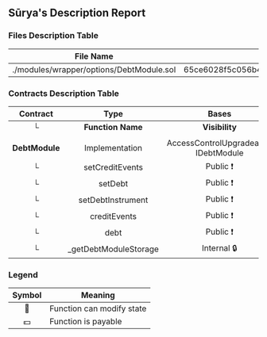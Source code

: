 ## Sūrya's Description Report

### Files Description Table


|  File Name  |  SHA-1 Hash  |
|-------------|--------------|
| ./modules/wrapper/options/DebtModule.sol | 65ce6028f5c056b4d76eeb98071596230281a359 |


### Contracts Description Table


|  Contract  |         Type        |       Bases      |                  |                 |
|:----------:|:-------------------:|:----------------:|:----------------:|:---------------:|
|     └      |  **Function Name**  |  **Visibility**  |  **Mutability**  |  **Modifiers**  |
||||||
| **DebtModule** | Implementation | AccessControlUpgradeable, IDebtModule |||
| └ | setCreditEvents | Public ❗️ | 🛑  | onlyRole |
| └ | setDebt | Public ❗️ | 🛑  | onlyRole |
| └ | setDebtInstrument | Public ❗️ | 🛑  | onlyRole |
| └ | creditEvents | Public ❗️ |   |NO❗️ |
| └ | debt | Public ❗️ |   |NO❗️ |
| └ | _getDebtModuleStorage | Internal 🔒 |   | |


### Legend

|  Symbol  |  Meaning  |
|:--------:|-----------|
|    🛑    | Function can modify state |
|    💵    | Function is payable |
